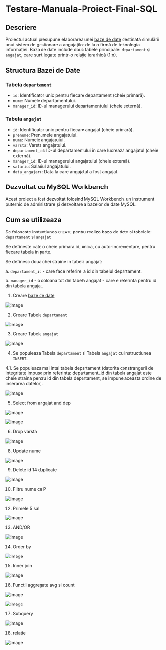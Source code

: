 # Testare-Manuala-Proiect-Final-SQL

## Descriere

Proiectul actual presupune elaborarea unei [baze de date](https://github.com/GeorgePara/Testare-Manuala-Proiect-Final-SQL/blob/main/Testare-Manuala-Proiect-Final-SQL.sql) destinată simulării unui sistem de gestionare a angajaților de la o firmă de tehnologia informației. Baza de date include două tabele principale: `departament` și `angajat`, care sunt legate printr-o relație ierarhică (1:n).

## Structura Bazei de Date

### Tabela `departament`
- `id`: Identificator unic pentru fiecare departament (cheie primară).
- `nume`: Numele departamentului.
- `manager_id`: ID-ul managerului departamentului (cheie externă).

### Tabela `angajat`
- `id`: Identificator unic pentru fiecare angajat (cheie primară).
- `prenume`: Prenumele angajatului.
- `nume`: Numele angajatului.
- `varsta`: Varsta angajatului.
- `departament_id`: ID-ul departamentului în care lucrează angajatul (cheie externă).
- `manager_id`: ID-ul managerului angajatului (cheie externă).
- `salariu`: Salariul angajatului.
- `data_angajare`: Data la care angajatul a fost angajat.

## Dezvoltat cu MySQL Workbench

Acest proiect a fost dezvoltat folosind MySQL Workbench, un instrument puternic de administrare și dezvoltare a bazelor de date MySQL.

## Cum se utilizeaza

Se foloseste instuctiunea `CREATE` pentru realiza baza de date si tabelele: `departament` si `angajat`

Se defineste cate o cheie primara id, unica, cu auto-incrementare, pentru fiecare tabela in parte.

Se definesc doua chei straine in tabela angajat:

a. `departament_id` - care face referire la id din tabelul departament.

b. `manager_id` - o coloana tot din tabela angajat - care e referinta pentru id din tabela angajat.

1.	Creare [baze de date](https://github.com/GeorgePara/Testare-Manuala-Proiect-Final-SQL/blob/main/Testare-Manuala-Proiect-Final-SQL.sql)

![image](https://github.com/GeorgePara/Testare-Manuala-Proiect-Final-SQL/assets/135150121/7f720023-bcfe-4a32-81a0-61d2cddf106a)

2.	Creare Tabela `departament`

![image](https://github.com/GeorgePara/Testare-Manuala-Proiect-Final-SQL/assets/135150121/cae95519-3b11-4680-a06a-dacca003cb80)

3.	Creare Tabela `angajat`

![image](https://github.com/GeorgePara/Testare-Manuala-Proiect-Final-SQL/assets/135150121/383fd439-0ffb-462a-88ce-99824c5bbacc)

4.	Se populeaza Tabela `departament` si Tabela `angajat` cu instructiunea `INSERT`.
   
4.1. Se populeaza mai intai tabela departament (datorita constrangerii de integritate impuse prin referinta: departament_id din tabela angajat este cheie straina pentru id din tabela departament, se impune aceasta 
ordine de inserarea datelor).

![image](https://github.com/GeorgePara/Testare-Manuala-Proiect-Final-SQL/assets/135150121/98283855-6e13-4263-b404-6bda1f2e6d0e)

5.	Select from angajat and dep

![image](https://github.com/GeorgePara/Testare-Manuala-Proiect-Final-SQL/assets/135150121/fb7d4cd0-e799-48bb-982d-1d5a2ede0c68)

![image](https://github.com/GeorgePara/Testare-Manuala-Proiect-Final-SQL/assets/135150121/1f0f8e34-348c-44d1-917e-cad745e30809)

6.	Drop varsta

![image](https://github.com/GeorgePara/Testare-Manuala-Proiect-Final-SQL/assets/135150121/997bb215-9b32-491f-8c10-3a091d8c7d24) 

8.	Update nume

![image](https://github.com/GeorgePara/Testare-Manuala-Proiect-Final-SQL/assets/135150121/e14fa58e-c56f-45b6-a3fb-c21cb4c65495)

9.	Delete id 14 duplicate

![image](https://github.com/GeorgePara/Testare-Manuala-Proiect-Final-SQL/assets/135150121/d46a11f6-a160-4481-8500-10d4dd45cf14)

10.	Filtru nume cu P

![image](https://github.com/GeorgePara/Testare-Manuala-Proiect-Final-SQL/assets/135150121/13a166c6-d3a4-471d-8610-613946cc7987)

12.	Primele 5 sal
 
![image](https://github.com/GeorgePara/Testare-Manuala-Proiect-Final-SQL/assets/135150121/b36be892-7c44-45f9-948b-4c769c0f749d)

13.	AND/OR
 
![image](https://github.com/GeorgePara/Testare-Manuala-Proiect-Final-SQL/assets/135150121/0b9680c0-787e-4007-bf83-b5eb7e6e7894)

14.	Order by

![image](https://github.com/GeorgePara/Testare-Manuala-Proiect-Final-SQL/assets/135150121/cfea8664-61d1-4767-a11b-e190a5b5bf9f)

15.	Inner join
 
![image](https://github.com/GeorgePara/Testare-Manuala-Proiect-Final-SQL/assets/135150121/0b4771f0-7346-4649-ae3d-b95b480b8076)

16.	Functii aggregate avg si count

![image](https://github.com/GeorgePara/Testare-Manuala-Proiect-Final-SQL/assets/135150121/f3d8c4df-8f77-4714-a49e-d1e420946cf4)

![image](https://github.com/GeorgePara/Testare-Manuala-Proiect-Final-SQL/assets/135150121/1cd73d60-f987-48cc-9970-81059e23e0e3)

17.	Subquery

![image](https://github.com/GeorgePara/Testare-Manuala-Proiect-Final-SQL/assets/135150121/65b8619c-082e-40c3-9529-a00faaa1cc83)

18. relatie

![image](https://github.com/GeorgePara/Testare-Manuala-Proiect-Final-SQL/assets/135150121/2f1394f0-e872-4f41-a903-95159e9d9dca)


 




